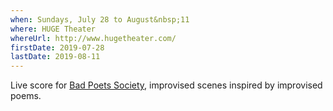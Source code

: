 ```yaml
---
when: Sundays, July 28 to August&nbsp;11
where: HUGE Theater
whereUrl: http://www.hugetheater.com/
firstDate: 2019-07-28
lastDate: 2019-08-11
---
```


Live score for [Bad Poets Society], improvised scenes inspired by
improvised poems.

[Bad Poets Society]: https://www.facebook.com/badpoetssocietyimprov/
